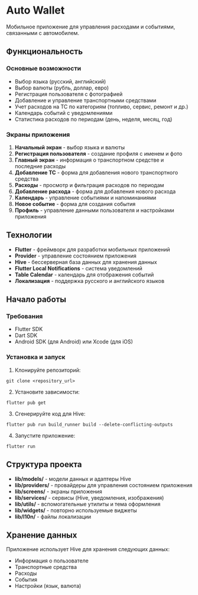 # Auto Wallet

Мобильное приложение для управления расходами и событиями, связанными с автомобилем.

## Функциональность

### Основные возможности
- Выбор языка (русский, английский)
- Выбор валюты (рубль, доллар, евро)
- Регистрация пользователя с фотографией
- Добавление и управление транспортными средствами
- Учет расходов на ТС по категориям (топливо, сервис, ремонт и др.)
- Календарь событий с уведомлениями
- Статистика расходов по периодам (день, неделя, месяц, год)

### Экраны приложения
1. **Начальный экран** - выбор языка и валюты
2. **Регистрация пользователя** - создание профиля с именем и фото
3. **Главный экран** - информация о транспортном средстве и последние расходы
4. **Добавление ТС** - форма для добавления нового транспортного средства
5. **Расходы** - просмотр и фильтрация расходов по периодам
6. **Добавление расхода** - форма для добавления нового расхода
7. **Календарь** - управление событиями и напоминаниями
8. **Новое событие** - форма для создания события
9. **Профиль** - управление данными пользователя и настройками приложения

## Технологии

- **Flutter** - фреймворк для разработки мобильных приложений
- **Provider** - управление состоянием приложения
- **Hive** - бессерверная база данных для хранения данных
- **Flutter Local Notifications** - система уведомлений
- **Table Calendar** - календарь для отображения событий
- **Локализация** - поддержка русского и английского языков

## Начало работы

### Требования
- Flutter SDK
- Dart SDK
- Android SDK (для Android) или Xcode (для iOS)

### Установка и запуск
1. Клонируйте репозиторий:
```
git clone <repository_url>
```

2. Установите зависимости:
```
flutter pub get
```

3. Сгенерируйте код для Hive:
```
flutter pub run build_runner build --delete-conflicting-outputs
```

4. Запустите приложение:
```
flutter run
```

## Структура проекта

- **lib/models/** - модели данных и адаптеры Hive
- **lib/providers/** - провайдеры для управления состоянием приложения
- **lib/screens/** - экраны приложения
- **lib/services/** - сервисы (Hive, уведомления, изображения)
- **lib/utils/** - вспомогательные утилиты и тема оформления
- **lib/widgets/** - повторно используемые виджеты
- **lib/l10n/** - файлы локализации

## Хранение данных

Приложение использует Hive для хранения следующих данных:
- Информация о пользователе
- Транспортные средства
- Расходы
- События
- Настройки (язык, валюта)
